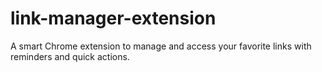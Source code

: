 # link-manager-extension
A smart Chrome extension to manage and access your favorite links with reminders and quick actions.
